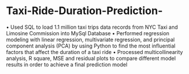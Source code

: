 # Taxi-Ride-Duration-Prediction-
•	Used SQL to load 1.1 million taxi trips data records from NYC Taxi and Limosine Commission into MySql Database
•	Performed regression modeling with linear regression, multivariate regression, and principal component analysis (PCA) by using Python to find the most influential factors that affect the duration of a taxi ride
•	Processed multicollinearity analysis, R square, MSE and residual plots to compare different model results in order to achieve a final prediction model

